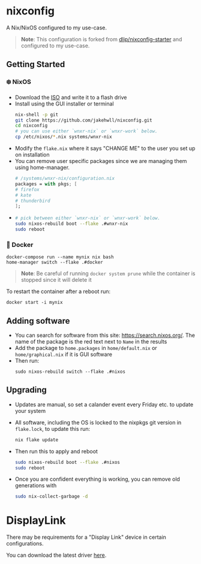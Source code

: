 # nixconfig

A Nix/NixOS configured to my use-case.

> **Note**:
> This configuration is forked from [dlip/nixconfig-starter](https://github.com/dlip/nixconfig-starter) and configured to my use-case. 

## Getting Started

### ❄️ NixOS


- Download the [ISO](https://nixos.org/download.html#nixos-iso) and write it to a flash drive
- Install using the GUI installer or terminal
  ```sh
  nix-shell -p git
  git clone https://github.com/jakehwll/nixconfig.git
  cd nixconfig
  # you can use either `wnxr-nix` or `wnxr-work` below.
  cp /etc/nixos/*.nix systems/wnxr-nix
  ```
- Modify the `flake.nix` where it says "CHANGE ME" to the user you set up on installation
- You can remove user specific packages since we are managing them using home-manager.
  ```nix
  # /systems/wnxr-nix/configuration.nix
  packages = with pkgs; [
  # firefox
  # kate
  # thunderbird
  ];
  ```
- ```sh
  # pick between either `wnxr-nix` or `wnxr-work` below.
  sudo nixos-rebuild boot --flake .#wnxr-nix
  sudo reboot
  ```

### 🐳 Docker

```
docker-compose run --name mynix nix bash
home-manager switch --flake .#docker
```

> **Note**:
> Be careful of running `docker system prune` while the container is stopped since it will delete it

To restart the container after a reboot run:

```
docker start -i mynix
```

## Adding software

- You can search for software from this site: https://search.nixos.org/. The name of the package is the red text next to `Name` in the results
- Add the package to `home.packages` in `home/default.nix` or `home/graphical.nix` if it is GUI software
- Then run:
  ```
  sudo nixos-rebuild switch --flake .#nixos
  ```

## Upgrading

- Updates are manual, so set a calander event every Friday etc. to update your system
- All software, including the OS is locked to the nixpkgs git version in `flake.lock`, to update this run:
  ```sh
  nix flake update
  ```

- Then run this to apply and reboot
  ```sh
  sudo nixos-rebuild boot --flake .#nixos
  sudo reboot
  ```

- Once you are confident everything is working, you can remove old generations with
  ```sh
  sudo nix-collect-garbage -d
  ```

# DisplayLink

There may be requirements for a "Display Link" device in certain configurations.

You can download the latest driver [here](https://www.synaptics.com/products/displaylink-graphics/downloads/ubuntu).